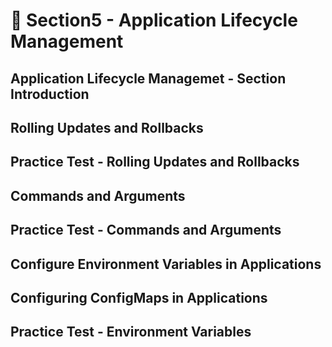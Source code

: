 # 🍨 Section5 - Application Lifecycle Management

## Application Lifecycle Managemet - Section Introduction


## Rolling Updates and Rollbacks


## Practice Test - Rolling Updates and Rollbacks


## Commands and Arguments


## Practice Test - Commands and Arguments


## Configure Environment Variables in Applications


## Configuring ConfigMaps in Applications


## Practice Test - Environment Variables

